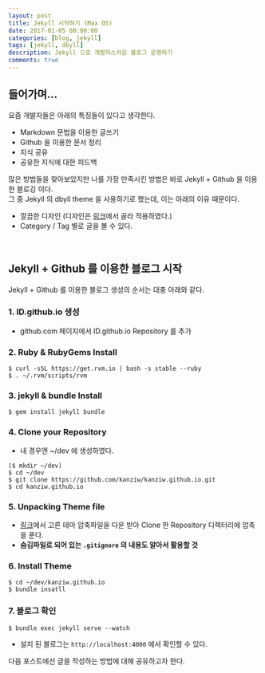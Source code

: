 ```yaml
---
layout: post  
title: Jekyll 시작하기 (Max OS)  
date: 2017-01-05 00:00:00  
categories: [blog, jekyll]
tags: [jekyll, dbyll]  
description: Jekyll 으로 개발자스러운 블로그 운영하기  
comments: true
---
```


## 들어가며...
요즘 개발자들은 아래의 특징들이 있다고 생각한다.

* Markdown 문법을 이용한 글쓰기
* Github 을 이용한 문서 정리
* 지식 공유
* 공유한 지식에 대한 피드백

많은 방법들을 찾아보았지만 나를 가장 만족시킨 방법은 바로 Jekyll + Github 을 이용한 블로깅 이다.  
그 중 Jekyll 의 dbyll theme 을 사용하기로 했는데, 이는 아래의 이유 때문이다.

* 깔끔한 디자인 (디자인은 [링크](http://jekyllthemes.org/)에서 골라 적용하였다.)
* Category / Tag 별로 글을 볼 수 있다.
<br />

## Jekyll + Github 를 이용한 블로그 시작
Jekyll + Github 를 이용한 블로그 생성의 순서는 대충 아래와 같다.

### 1. ID.github.io 생성
* github.com 페이지에서 ID.github.io Repository 를 추가

### 2. Ruby & RubyGems Install

```
$ curl -sSL https://get.rvm.io | bash -s stable --ruby
$ . ~/.rvm/scripts/rvm
```

### 3. jekyll & bundle Install

```
$ gem install jekyll bundle
```

### 4. Clone your Repository
* 내 경우엔 ~/dev 에 생성하였다.

```
($ mkdir ~/dev)
$ cd ~/dev
$ git clone https://github.com/kanziw/kanziw.github.io.git
$ cd kanziw.github.io
```

### 5. Unpacking Theme file
  * [링크](http://jekyllthemes.org/)에서 고른 테마 압축파일을 다운 받아 Clone 한 Repository 디렉터리에 압축을 푼다.
  * **숨김파일로 되어 있는 `.gitignore` 의 내용도 알아서 활용할 것**

### 6. Install Theme

```
$ cd ~/dev/kanziw.github.io
$ bundle insatll
```

### 7. 블로그 확인

```
$ bundle exec jekyll serve --watch
```
* 설치 된 블로그는 `http://localhost:4000` 에서 확인할 수 있다.

다음 포스트에선 글을 작성하는 방법에 대해 공유하고자 한다.
